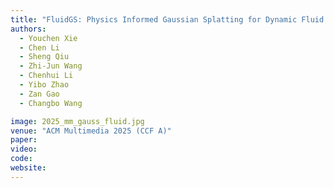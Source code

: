 ```yaml
---
title: "FluidGS: Physics Informed Gaussian Splatting for Dynamic Fluid Reconstruction from Sparse Views"
authors:
  - Youchen Xie
  - Chen Li
  - Sheng Qiu
  - Zhi-Jun Wang
  - Chenhui Li
  - Yibo Zhao
  - Zan Gao
  - Changbo Wang

image: 2025_mm_gauss_fluid.jpg
venue: "ACM Multimedia 2025 (CCF A)"
paper:
video:
code:
website:
---
```

